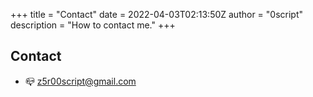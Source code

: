 +++
title = "Contact"
date = 2022-04-03T02:13:50Z
author = "0script"
description = "How to contact me."
+++

## Contact

* :mailbox_closed: z5r00script@gmail.com